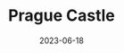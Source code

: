 ---
title: "Prague Castle"
excerpt: "In its regal heights, Castle's grandeur crowns the city."
gallery_name: "prague/prague-castle"
date: 2023-06-18
tags:
  - 🏰Baroque
  - 🏞️QSD's Favourite
header:
  overlay_image: cover/prague/castle-3v1.jpg
---
